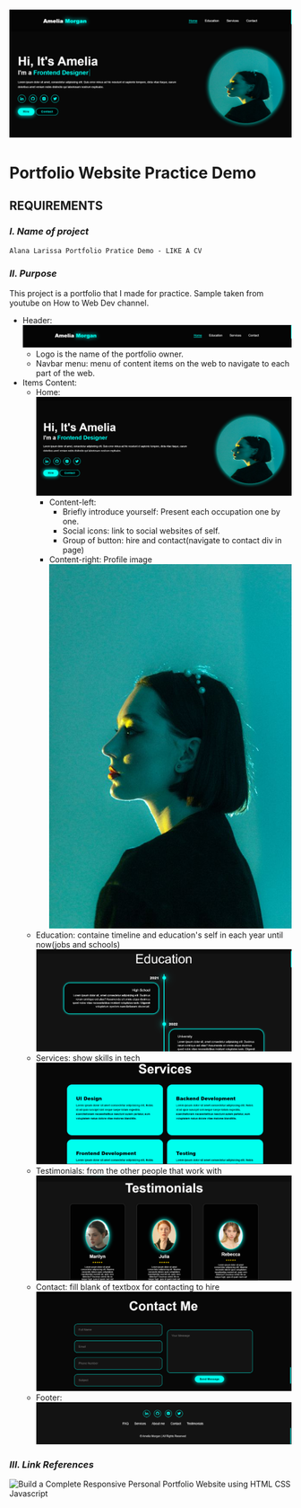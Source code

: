 # <img src="web-demo.png" alt="Website Layout">
# Portfolio Website Practice Demo
## REQUIREMENTS
### *_I. Name of project_*
    Alana Larissa Portfolio Pratice Demo - LIKE A CV
### *_II. Purpose_*
This project is a portfolio that I made for practice. Sample taken from youtube on How to Web Dev channel.
- Header:
  <img src="header.png" alt="Header">
  + Logo is the name of the portfolio owner.
  + Navbar menu: menu of content items on the web to navigate to each part of the web.
- Items Content:
  + Home:
    <img src="home-content.png" alt="Home Content">
    * Content-left:
      + Briefly introduce yourself: Present each occupation one by one.
      + Social icons: link to social websites of self.
      + Group of button: hire and contact(navigate to contact div in page)
    * Content-right: Profile image
      <img src="image.jpg" alt="Profile Image">
  + Education: containe timeline and education's self in each year until now(jobs and schools)
    <img src="education-img.png" alt="Education Image">
  + Services: show skills in tech
    <img src="services-img.png" alt="Services Image">
  + Testimonials: from the other people that work with
    <img src="testimonials-img.png" alt="Testimonials Image">
  + Contact: fill blank of textbox for contacting to hire
    <img src="contact-img.png" alt="Contact Image">
  + Footer:
    <img src="footer-img.png" alt="Footer Image">
### *_III. Link References_*
  <img src="https://youtu.be/UqHILyzcULE?si=DFuydOn2V8cP1Cwh" alt="Build a Complete Responsive Personal Portfolio Website using HTML CSS Javascript">  
  

